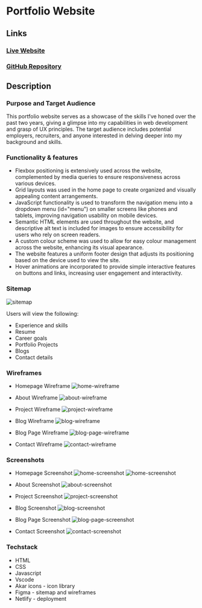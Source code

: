 # Portfolio Website

## Links

### [Live Website](https://fancy-donut-3b2c0d.netlify.app) 
### [GitHub Repository](https://github.com/sooffia/T1A2_Portfolio_Website)

## Description

### **Purpose and Target Audience**

This portfolio website serves as a showcase of the skills I've honed over the past two years, giving a glimpse into my capabilities in web development and grasp of UX principles. The target audience includes potential employers, recruiters, and anyone interested in delving deeper into my background and skills.

### **Functionality & features**

- Flexbox positioning is extensively used across the website, complemented by media queries to ensure responsiveness across various devices. 
- Grid layouts was used in the home page to create organized and visually appealing content arrangements.
- JavaScript functionality is used to transform the navigation menu into a dropdown menu (id="menu") on smaller screens like phones and tablets, improving navigation usability on mobile devices. 
- Semantic HTML elements are used throughout the website, and descriptive alt text is included for images to ensure accessibility for users who rely on screen readers.
- A custom colour scheme was used to allow for easy colour management across the website, enhancing its visual apearance. 
- The website features a uniform footer design that adjusts its positioning based on the device used to view the site.
- Hover animations are incorporated to provide simple interactive features on buttons and links, increasing user engagement and interactivity.

### **Sitemap**

![sitemap](./docs/sitemap.png)

Users will view the following: 
 -  Experience and skills
 -  Resume
 -  Career goals 
 -  Portfolio Projects
 -  Blogs
 -  Contact details 

### **Wireframes**

- Homepage Wireframe 
![home-wireframe](./docs/wireframe/home-view.png)

- About Wireframe 
![about-wireframe](./docs/wireframe/about-view.png)

- Project Wireframe 
![project-wireframe](./docs/wireframe/project-view.png)

- Blog Wireframe 
![blog-wireframe](./docs/wireframe/blog-view.png)

- Blog Page Wireframe 
![blog-page-wireframe](./docs/wireframe/blog-page-view.png)

- Contact Wireframe 
![contact-wireframe](./docs/wireframe/contact-view.png)

### **Screenshots**

- Homepage Screenshot 
![home-screenshot](./docs/screenshots/home-phone.png) 
![home-screenshot](./docs/screenshots/home.png)

- About Screenshot
![about-screenshot](./docs/screenshots/about.png)

- Project Screenshot
![project-screenshot](./docs/screenshots/project.png)

- Blog Screenshot
![blog-screenshot](./docs/screenshots/blog.png)

- Blog Page Screenshot
![blog-page-screenshot](./docs/screenshots/blog-page.png)

- Contact Screenshot
![contact-screenshot](./docs/screenshots/contact.png)

### **Techstack**
- HTML
- CSS
- Javascript 
- Vscode
- Akar icons - icon library 
- Figma - sitemap and wireframes 
- Netlify - deployment 

